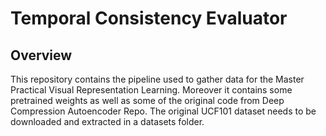 # Temporal Consistency Evaluator

## Overview
This repository contains the pipeline used to gather data for the Master Practical Visual Representation Learning. 
Moreover it contains some pretrained weights as well as some of the original code from Deep Compression Autoencoder Repo.
The original UCF101 dataset needs to be downloaded and extracted in a datasets folder.
